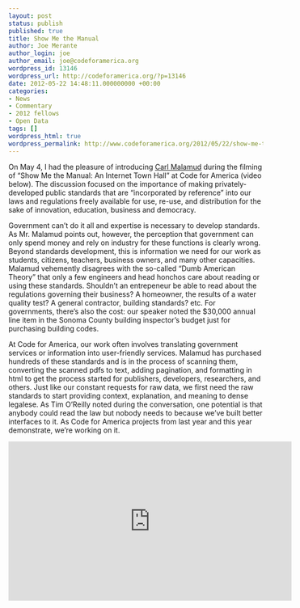 ```yaml
---
layout: post
status: publish
published: true
title: Show Me the Manual
author: Joe Merante
author_login: joe
author_email: joe@codeforamerica.org
wordpress_id: 13146
wordpress_url: http://codeforamerica.org/?p=13146
date: 2012-05-22 14:48:11.000000000 +00:00
categories:
- News
- Commentary
- 2012 fellows
- Open Data
tags: []
wordpress_html: true
wordpress_permalink: http://www.codeforamerica.org/2012/05/22/show-me-the-manual/
---
```


<p>On May 4, I had the pleasure of introducing <a href="http://en.wikipedia.org/wiki/Carl_Malamud" target="_blank">Carl Malamud</a> during the filming of “Show Me the Manual: An Internet Town Hall” at Code for America (video below). The discussion focused on the importance of making privately-developed public standards that are “incorporated by reference” into our laws and regulations freely available for use, re-use, and distribution for the sake of innovation, education, business and democracy.</p>
<p>Government can’t do it all and expertise is necessary to develop standards. As Mr. Malamud points out, however, the perception that government can only spend money and rely on industry for these functions is clearly wrong. Beyond standards development, this is information we need for our work as students, citizens, teachers, business owners, and many other capacities. Malamud vehemently disagrees with the so-called “Dumb American Theory” that only a few engineers and head honchos care about reading or using these standards. Shouldn’t an entrepeneur be able to read about the regulations governing their business? A homeowner, the results of a water quality test? A general contractor, building standards? etc. For governments, there’s also the cost: our speaker noted the $30,000 annual line item in the Sonoma County building inspector’s budget just for purchasing building codes.</p>
<p>At Code for America, our work often involves translating government services or information into user-friendly services. Malamud has purchased hundreds of these standards and is in the process of scanning them, converting the scanned pdfs to text, adding pagination, and formatting in html to get the process started for publishers, developers, researchers, and others. Just like our constant requests for raw data, we first need the raw standards to start providing context, explanation, and meaning to dense legalese. As Tim O’Reilly noted during the conversation, one potential is that anybody could read the law but nobody needs to because we’ve built better interfaces to it. As Code for America projects from last year and this year demonstrate, we’re working on it.</p>
<p><iframe frameborder="0" height="315" src="http://www.youtube.com/embed/4YBwTt4xbtI" width="560"></iframe></p>
